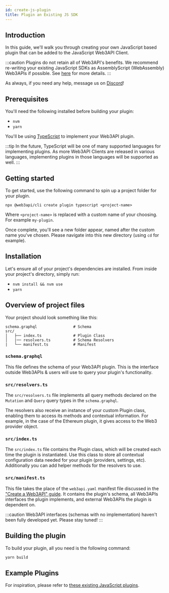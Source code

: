 ```yaml
---
id: create-js-plugin
title: Plugin an Existing JS SDK
---
```


## **Introduction**

In this guide, we'll walk you through creating your own JavaScript based plugin that can be added to the JavaScript Web3API Client.

:::caution
Plugins do not retain all of Web3API's benefits. We recommend re-writing your existing JavaScript SDKs as AssemblyScript (WebAssembly) Web3APIs if possible. See [here](/guides/create-as-web3api) for more details.
:::

As always, if you need any help, message us on [Discord](https://discord.com/invite/Z5m88a5qWu)!

## **Prerequisites**

You'll need the following installed before building your plugin:

- `nvm`
- `yarn`

You'll be using [TypeScript](https://www.typescriptlang.org/) to implement your Web3API plugin.

:::tip
In the future, TypeScript will be one of many supported languages for implementing plugins. As more Web3API Clients are released in various languages, implementing plugins in those languages will be supported as well.
:::

## **Getting started**

To get started, use the following command to spin up a project folder for your plugin.

```
npx @web3api/cli create plugin typescript <project-name>
```

Where `<project-name>` is replaced with a custom name of your choosing. For example `my-plugin`.

Once complete, you'll see a new folder appear, named after the custom name you've chosen. Please navigate into this new directory (using `cd` for example).

## **Installation**

Let's ensure all of your project's dependencies are installed. From inside your project's directory, simply run:

- `nvm install && nvm use`
- `yarn`

## **Overview of project files**

Your project should look something like this:

```
schema.graphql                # Schema
src/
│   ├── index.ts              # Plugin Class
│   |── resolvers.ts          # Schema Resolvers
|   └── manifest.ts           # Manifest
```

### **`schema.graphql`**

This file defines the schema of your Web3API plugin. This is the interface outside Web3APIs & users will use to query your plugin's functionality.

### **`src/resolvers.ts`**

The `src/resolvers.ts` file implements all query methods declared on the `Mutation` and `Query` query types in the `schema.graphql`.

The resolvers also receive an instance of your custom Plugin class, enabling them to access its methods and contextual information. For example, in the case of the Ethereum plugin, it gives access to the Web3 provider object.

### **`src/index.ts`**

The `src/index.ts` file contains the Plugin class, which will be created each time the plugin is instantiated. Use this class to store all contextual configuration data needed for your plugin (providers, settings, etc). Additionally you can add helper methods for the resolvers to use.

### **`src/manifest.ts`**

This file takes the place of the `web3api.yaml` manifest file discussed in the ["Create a Web3API" guide](/guides/create-as-web3api). It contains the plugin's schema, all Web3APIs interfaces the plugin implements, and external Web3APIs the plugin is dependent on.

:::caution
Web3API interfaces (schemas with no implementation) haven't been fully developed yet. Please stay tuned!
:::

## **Building the plugin**

To build your plugin, all you need is the following command:

```bash
yarn build
```

## **Example Plugins**

For inspiration, please refer to [these existing JavaScript plugins](https://github.com/Web3-API/monorepo/tree/prealpha/packages/js/plugins).
